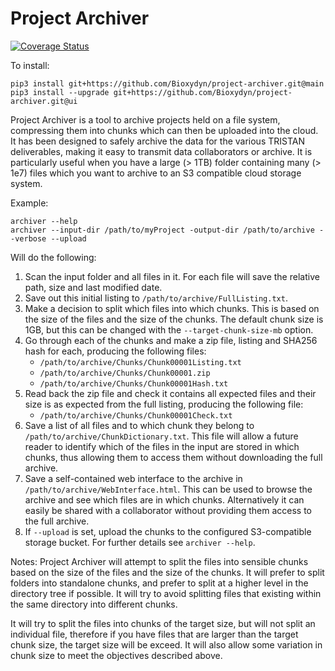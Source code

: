 # Project Archiver

[![Coverage Status](https://coveralls.io/repos/github/Bioxydyn/project-archiver/badge.svg?branch=main)](https://coveralls.io/github/Bioxydyn/project-archiver?branch=main)

To install:

    pip3 install git+https://github.com/Bioxydyn/project-archiver.git@main
    pip3 install --upgrade git+https://github.com/Bioxydyn/project-archiver.git@ui

Project Archiver is a tool to archive projects held on a file system, compressing them into chunks which can then be uploaded into the cloud. It has been designed to safely archive the data for the various TRISTAN deliverables, making it easy to transmit data collaborators or archive. It is particularly useful when you have a large (> 1TB) folder containing many (> 1e7) files which you want to archive to an S3 compatible cloud storage system.

Example:

    archiver --help
    archiver --input-dir /path/to/myProject -output-dir /path/to/archive --verbose --upload

Will do the following:

1. Scan the input folder and all files in it. For each file will save the relative path, size and last modified date.
2. Save out this initial listing to `/path/to/archive/FullListing.txt`.
3. Make a decision to split which files into which chunks. This is based on the size of the files and the size of the chunks. The default chunk size is 1GB, but this can be changed with the `--target-chunk-size-mb` option.
4. Go through each of the chunks and make a zip file, listing and SHA256 hash for each, producing the following files:
    - `/path/to/archive/Chunks/Chunk00001Listing.txt`
    - `/path/to/archive/Chunks/Chunk00001.zip`
    - `/path/to/archive/Chunks/Chunk00001Hash.txt`
5. Read back the zip file and check it contains all expected files and their size is as expected from the full listing, producing the following file:
    - `/path/to/archive/Chunks/Chunk00001Check.txt`
6. Save a list of all files and to which chunk they belong to `/path/to/archive/ChunkDictionary.txt`. This file will allow a future reader to identify which of the files in the input are stored in which chunks, thus allowing them to access them without downloading the full archive.
7. Save a self-contained web interface to the archive in `/path/to/archive/WebInterface.html`. This can be used to browse the archive and see which files are in which chunks. Alternatively it can easily be shared with a collaborator without providing them access to the full archive.
8.  If `--upload` is set, upload the chunks to the configured S3-compatible storage bucket. For further details see `archiver --help`.

Notes: Project Archiver will attempt to split the files into sensible chunks based on the size of the files and the size of the chunks. It will prefer to split folders into standalone chunks, and prefer to split at a higher level in the directory tree if possible. It will try to avoid splitting files that existing within the same directory into different chunks.

It will try to split the files into chunks of the target size, but will not split an individual file, therefore if you have files that are larger than the target chunk size, the target size will be exceed. It will also allow some variation in chunk size to meet the objectives described above.
